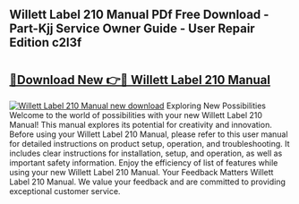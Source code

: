 ## Willett Label 210 Manual PDf Free Download - Part-Kjj Service Owner Guide - User Repair Edition c2l3f

# <h2><a href="http://bc8223.oget.top/?id=Willett+Label+210+Manual">🔗Download New 👉🔴 Willett Label 210 Manual</a></h2>

[![Willett Label 210 Manual new download](https://i.imgur.com/5g1atiW.png)](http://bc8223.oget.top/?id=Willett+Label+210+Manual)
Exploring New Possibilities Welcome to the world of possibilities with your new Willett Label 210 Manual! This manual explores its potential for creativity and innovation. Before using your Willett Label 210 Manual, please refer to this user manual for detailed instructions on product setup, operation, and troubleshooting. It includes clear instructions for installation, setup, and operation, as well as important safety information. Enjoy the efficiency of list of features while using your new Willett Label 210 Manual. Your Feedback Matters Willett Label 210 Manual. We value your feedback and are committed to providing exceptional customer service.
